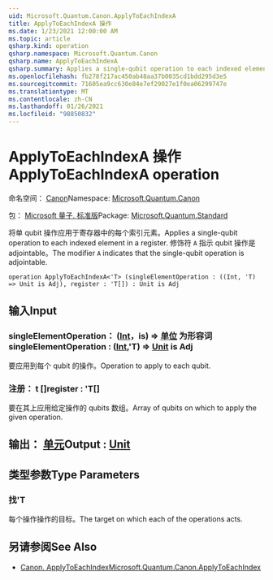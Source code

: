 ```yaml
---
uid: Microsoft.Quantum.Canon.ApplyToEachIndexA
title: ApplyToEachIndexA 操作
ms.date: 1/23/2021 12:00:00 AM
ms.topic: article
qsharp.kind: operation
qsharp.namespace: Microsoft.Quantum.Canon
qsharp.name: ApplyToEachIndexA
qsharp.summary: Applies a single-qubit operation to each indexed element in a register. The modifier `A` indicates that the single-qubit operation is adjointable.
ms.openlocfilehash: fb278f217ac450ab48aa37b0035cd1bdd295d3e5
ms.sourcegitcommit: 71605ea9cc630e84e7ef29027e1f0ea06299747e
ms.translationtype: MT
ms.contentlocale: zh-CN
ms.lasthandoff: 01/26/2021
ms.locfileid: "98850832"
---
```

# <a name="applytoeachindexa-operation"></a><span data-ttu-id="d9b33-102">ApplyToEachIndexA 操作</span><span class="sxs-lookup"><span data-stu-id="d9b33-102">ApplyToEachIndexA operation</span></span>

<span data-ttu-id="d9b33-103">命名空间： [Canon](xref:Microsoft.Quantum.Canon)</span><span class="sxs-lookup"><span data-stu-id="d9b33-103">Namespace: [Microsoft.Quantum.Canon](xref:Microsoft.Quantum.Canon)</span></span>

<span data-ttu-id="d9b33-104">包： [Microsoft 量子. 标准版](https://nuget.org/packages/Microsoft.Quantum.Standard)</span><span class="sxs-lookup"><span data-stu-id="d9b33-104">Package: [Microsoft.Quantum.Standard](https://nuget.org/packages/Microsoft.Quantum.Standard)</span></span>


<span data-ttu-id="d9b33-105">将单 qubit 操作应用于寄存器中的每个索引元素。</span><span class="sxs-lookup"><span data-stu-id="d9b33-105">Applies a single-qubit operation to each indexed element in a register.</span></span>
<span data-ttu-id="d9b33-106">修饰符 `A` 指示 qubit 操作是 adjointable。</span><span class="sxs-lookup"><span data-stu-id="d9b33-106">The modifier `A` indicates that the single-qubit operation is adjointable.</span></span>

```qsharp
operation ApplyToEachIndexA<'T> (singleElementOperation : ((Int, 'T) => Unit is Adj), register : 'T[]) : Unit is Adj
```


## <a name="input"></a><span data-ttu-id="d9b33-107">输入</span><span class="sxs-lookup"><span data-stu-id="d9b33-107">Input</span></span>

### <a name="singleelementoperation--intt--unit--is-adj"></a><span data-ttu-id="d9b33-108">singleElementOperation： ([Int](xref:microsoft.quantum.lang-ref.int)，is) => [单位](xref:microsoft.quantum.lang-ref.unit)  为形容词</span><span class="sxs-lookup"><span data-stu-id="d9b33-108">singleElementOperation : ([Int](xref:microsoft.quantum.lang-ref.int),'T) => [Unit](xref:microsoft.quantum.lang-ref.unit)  is Adj</span></span>

<span data-ttu-id="d9b33-109">要应用到每个 qubit 的操作。</span><span class="sxs-lookup"><span data-stu-id="d9b33-109">Operation to apply to each qubit.</span></span>


### <a name="register--t"></a><span data-ttu-id="d9b33-110">注册： t []</span><span class="sxs-lookup"><span data-stu-id="d9b33-110">register : 'T[]</span></span>

<span data-ttu-id="d9b33-111">要在其上应用给定操作的 qubits 数组。</span><span class="sxs-lookup"><span data-stu-id="d9b33-111">Array of qubits on which to apply the given operation.</span></span>



## <a name="output--unit"></a><span data-ttu-id="d9b33-112">输出： [单元](xref:microsoft.quantum.lang-ref.unit)</span><span class="sxs-lookup"><span data-stu-id="d9b33-112">Output : [Unit](xref:microsoft.quantum.lang-ref.unit)</span></span>



## <a name="type-parameters"></a><span data-ttu-id="d9b33-113">类型参数</span><span class="sxs-lookup"><span data-stu-id="d9b33-113">Type Parameters</span></span>

### <a name="t"></a><span data-ttu-id="d9b33-114">找</span><span class="sxs-lookup"><span data-stu-id="d9b33-114">'T</span></span>

<span data-ttu-id="d9b33-115">每个操作操作的目标。</span><span class="sxs-lookup"><span data-stu-id="d9b33-115">The target on which each of the operations acts.</span></span>

## <a name="see-also"></a><span data-ttu-id="d9b33-116">另请参阅</span><span class="sxs-lookup"><span data-stu-id="d9b33-116">See Also</span></span>

- [<span data-ttu-id="d9b33-117">Canon. ApplyToEachIndex</span><span class="sxs-lookup"><span data-stu-id="d9b33-117">Microsoft.Quantum.Canon.ApplyToEachIndex</span></span>](xref:Microsoft.Quantum.Canon.ApplyToEachIndex)